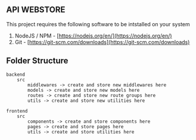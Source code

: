 

## API WEBSTORE

This project requires the following software to be intstalled on your system
1. NodeJS / NPM - [https://nodejs.org/en/](https://nodejs.org/en/)
2. Git - [https://git-scm.com/downloads](https://git-scm.com/downloads)


## Folder Structure


```
backend
    src
        middlewares -> create and store new middlewares here
        models -> create and store new models here
        routes -> create and store new route groups here
        utils -> create and store new utilities here

frontend
    src
        components -> create and store components here
        pages -> create and store pages here
        utils -> create and store utilities here

```

